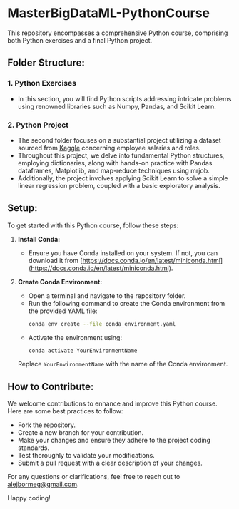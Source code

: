 # MasterBigDataML-PythonCourse

This repository encompasses a comprehensive Python course, comprising both Python exercises and a final Python project.

## Folder Structure:

### 1. Python Exercises
   - In this section, you will find Python scripts addressing intricate problems using renowned libraries such as Numpy, Pandas, and Scikit Learn.

### 2. Python Project
   - The second folder focuses on a substantial project utilizing a dataset sourced from [Kaggle](https://www.kaggle.com/datasets/inductiveanks/employee-salaries-for-different-job-roles) concerning employee salaries and roles.
   - Throughout this project, we delve into fundamental Python structures, employing dictionaries, along with hands-on practice with Pandas dataframes, Matplotlib, and map-reduce techniques using mrjob.
   - Additionally, the project involves applying Scikit Learn to solve a simple linear regression problem, coupled with a basic exploratory analysis.

## Setup:

To get started with this Python course, follow these steps:

1. **Install Conda:**
   - Ensure you have Conda installed on your system. If not, you can download it from [https://docs.conda.io/en/latest/miniconda.html](https://docs.conda.io/en/latest/miniconda.html).

2. **Create Conda Environment:**
   - Open a terminal and navigate to the repository folder.
   - Run the following command to create the Conda environment from the provided YAML file:
     ```bash
     conda env create --file conda_environment.yaml
     ```
   - Activate the environment using:
     ```bash
     conda activate YourEnvironmentName
     ```
   Replace `YourEnvironmentName` with the name of the Conda environment.

## How to Contribute:

We welcome contributions to enhance and improve this Python course. Here are some best practices to follow:

- Fork the repository.
- Create a new branch for your contribution.
- Make your changes and ensure they adhere to the project coding standards.
- Test thoroughly to validate your modifications.
- Submit a pull request with a clear description of your changes.

For any questions or clarifications, feel free to reach out to [alejbormeg@gmail.com](mailto:alejbormeg@gmail.com).

Happy coding!
